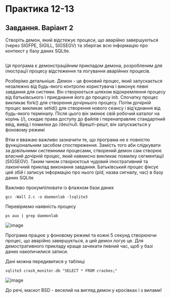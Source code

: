 # Практика 12-13
## Завдання. Варіант 2
Створіть демон, який відстежує процеси, що аварійно завершуються (через SIGFPE, SIGILL, SIGSEGV) та зберігає всю інформацію про контекст у базу даних SQLite.
##

Ця програма є демонстраційним прикладом демона, розробленим для ілюстрації процесу відстеження та логування аварійних процесів.

Розберімо детальніше. Демон - це фоновий процес, який запускається незалежно від будь-якого контролю користувача і виконує певні завдання для системи. Він створюється шляхом відокремлення процесу від батьківського і приєднання його до процесу init. Спочатку процес викликає fork() для створення дочірнього процесу. Потім дочірній процес викликає setid() для створення нового сеансу і від'єднання від будь-якого терміналу. Після цього він змінює свій робочий каталог на корінь (/), скидає права доступу до файлів і перенаправляє стандартний ввід, вивід і помилки до /dev/null. Врешті-решт, він запускається у фоновому режимі

Втім я вважаю важливо зазначити те, що програма не є повністю функціональним засобом спостереження. Замість того аби слідкувати за довільними системними процесами, створений демон сам створює власний дочірній процес, який навмисно викликає помилку сегментації (SIGSEGV). Таким чином створюєтсья чудовий ілюстративний та лаконічний приклад виконання завдання. Батьківський процес фіксує цей збій і записує інформацію про нього (pid, назва сигналу, час) в базу даних SQLite

Важливо прокумпілювати із флажком бази даних
```
gcc -Wall 2.c -o daemonlab -lsqlite3
```

Перевіряємо наявність процесу
```
ps aux | grep daemonlab
```

![image](https://github.com/user-attachments/assets/a26a9292-36d4-40c7-b990-de6f677dd300)

Програма працює у фоновому режимі та кожні 5 секунд створюючи процес, що аварійно завершується, а цей демон логує це. Для демостративного прикладу краще зачекати певний час, щоб у базі даних накопичилися записи. 

Дані можна передивитися у таблиці
```
sqlite3 crash_monitor.db "SELECT * FROM crashes;"
```
![image](https://github.com/user-attachments/assets/6f168971-597d-4aa5-9172-057726bfea11)

До речі, маскот BSD -  веселий на вигляд демон у кросівках і з вилами!
